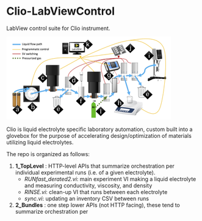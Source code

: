 # Clio-LabViewControl

LabView control suite for Clio instrument.

![](figures/clio_diagram_upgraded.png?raw=true)

Clio is liquid electrolyte specific laboratory automation, custom built into a glovebox for the purpose of accelerating design/optimization of materials utilizing liquid electrolytes.

The repo is organized as follows:
1. **1_TopLevel** : HTTP-level APIs that summarize orchestration per individual experimental runs (i.e. of a given electrolyte).
    + *RUNfast_derated2.vi*: main experiment VI making a liquid electrolyte and measuring conductivity, viscosity, and density
    + *RINSE.vi*: clean-up VI that runs between each electrolyte
    + *sync.vi*: updating an inventory CSV between runs
2. **2_Bundles** : one step lower APIs (not HTTP facing), these tend to summarize orchestration per 
